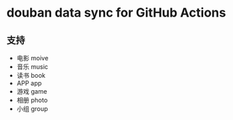 # douban data sync for GitHub Actions

## 支持
  - 电影 moive
  - 音乐 music
  - 读书 book
  - APP app
  - 游戏 game
  - 相册 photo
  - 小组 group
